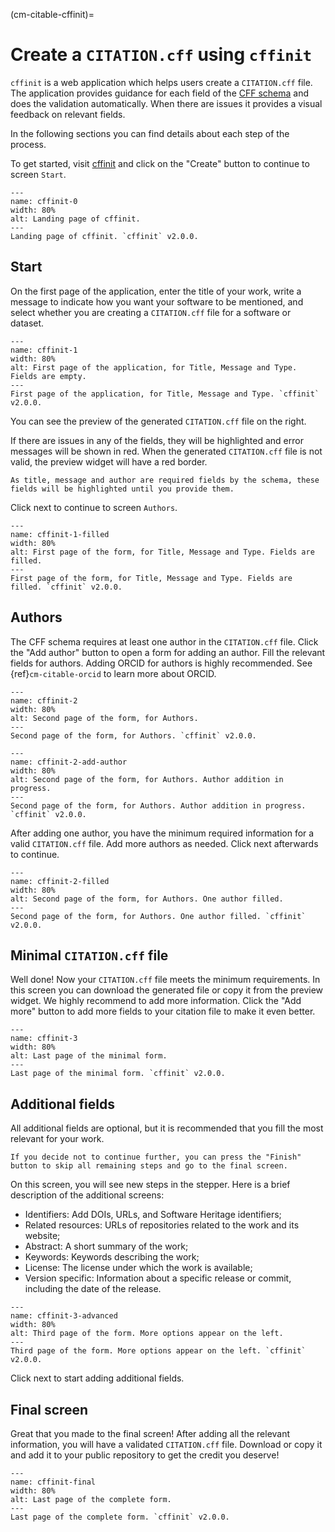 (cm-citable-cffinit)=
# Create a `CITATION.cff` using `cffinit`

`cffinit` is a web application which helps users create a `CITATION.cff` file.
The application provides guidance for each field of the [CFF schema](https://github.com/citation-file-format/citation-file-format/blob/main/schema-guide.md) and does the validation automatically.
When there are issues it provides a visual feedback on relevant fields.

In the following sections you can find details about each step of the process.

To get started, visit [cffinit](https://citation-file-format.github.io/cff-initializer-javascript/) and click on the "Create" button to continue to screen `Start`.

```{figure} ../../figures/gifs/cffinit-0.gif
---
name: cffinit-0
width: 80%
alt: Landing page of cffinit.
---
Landing page of cffinit. `cffinit` v2.0.0.
```

## Start

On the first page of the application, enter the title of your work, write a message to indicate how you want your software to be mentioned, and select whether you are creating a `CITATION.cff` file for a software or dataset.

```{figure} ../../figures/gifs/cffinit-1.gif
---
name: cffinit-1
width: 80%
alt: First page of the application, for Title, Message and Type. Fields are empty.
---
First page of the application, for Title, Message and Type. `cffinit` v2.0.0.
```

You can see the preview of the generated `CITATION.cff` file on the right.

If there are issues in any of the fields, they will be highlighted and error messages will be shown in red.
When the generated `CITATION.cff` file is not valid, the preview widget will have a red border.

```{note}
As title, message and author are required fields by the schema, these fields will be highlighted until you provide them.
```

Click next to continue to screen `Authors`.

```{figure} ../../figures/gifs/cffinit-1-filled.gif
---
name: cffinit-1-filled
width: 80%
alt: First page of the form, for Title, Message and Type. Fields are filled.
---
First page of the form, for Title, Message and Type. Fields are filled. `cffinit` v2.0.0.
```

## Authors

The CFF schema requires at least one author in the `CITATION.cff` file.
Click the "Add author" button to open a form for adding an author.
Fill the relevant fields for authors. Adding ORCID for authors is highly recommended. See {ref}`cm-citable-orcid` to learn more about ORCID.

```{figure} ../../figures/gifs/cffinit-2.gif
---
name: cffinit-2
width: 80%
alt: Second page of the form, for Authors.
---
Second page of the form, for Authors. `cffinit` v2.0.0.
```

```{figure} ../../figures/gifs/cffinit-2-add-author.gif
---
name: cffinit-2-add-author
width: 80%
alt: Second page of the form, for Authors. Author addition in progress.
---
Second page of the form, for Authors. Author addition in progress. `cffinit` v2.0.0.
```

After adding one author, you have the minimum required information for a valid `CITATION.cff` file.
Add more authors as needed.
Click next afterwards to continue.

```{figure} ../../figures/gifs/cffinit-2-filled.gif
---
name: cffinit-2-filled
width: 80%
alt: Second page of the form, for Authors. One author filled.
---
Second page of the form, for Authors. One author filled. `cffinit` v2.0.0.
```
## Minimal `CITATION.cff` file

Well done! Now your `CITATION.cff` file meets the minimum requirements. In this screen you can download the generated file or copy it from the preview widget.
We highly recommend to add more information.
Click the "Add more" button to add more fields to your citation file to make it even better.

```{figure} ../../figures/gifs/cffinit-3.gif
---
name: cffinit-3
width: 80%
alt: Last page of the minimal form.
---
Last page of the minimal form. `cffinit` v2.0.0.
```

## Additional fields

All additional fields are optional, but it is recommended that you fill the most relevant for your work.

```{note}
If you decide not to continue further, you can press the "Finish" button to skip all remaining steps and go to the final screen.
```

On this screen, you will see new steps in the stepper. Here is a brief description of the additional screens:
- Identifiers: Add DOIs, URLs, and Software Heritage identifiers;
- Related resources: URLs of repositories related to the work and its website;
- Abstract: A short summary of the work;
- Keywords: Keywords describing the work;
- License: The license under which the work is available;
- Version specific: Information about a specific release or commit, including the date of the release.

```{figure} ../../figures/gifs/cffinit-3-advanced.gif
---
name: cffinit-3-advanced
width: 80%
alt: Third page of the form. More options appear on the left.
---
Third page of the form. More options appear on the left. `cffinit` v2.0.0.
```

Click next to start adding additional fields.

## Final screen

Great that you made to the final screen! After adding all the relevant information, you will have a validated `CITATION.cff` file.
Download or copy it and add it to your public repository to get the credit you deserve!

```{figure} ../../figures/gifs/cffinit-final.gif
---
name: cffinit-final
width: 80%
alt: Last page of the complete form.
---
Last page of the complete form. `cffinit` v2.0.0.
```
